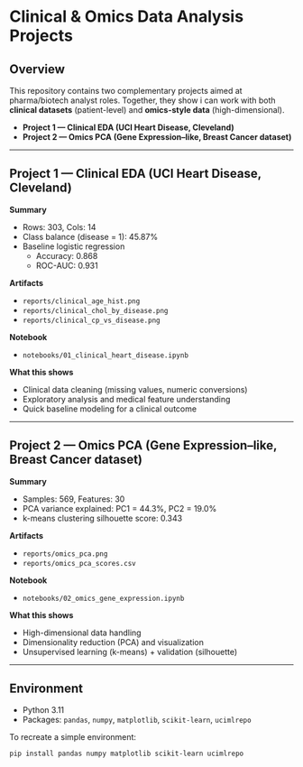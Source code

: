 # Clinical & Omics Data Analysis Projects

## Overview
This repository contains two complementary projects aimed at pharma/biotech analyst roles. Together, they show i can work with both **clinical datasets** (patient-level) and **omics-style data** (high-dimensional).

- **Project 1 — Clinical EDA (UCI Heart Disease, Cleveland)**
- **Project 2 — Omics PCA (Gene Expression–like, Breast Cancer dataset)**

---

## Project 1 — Clinical EDA (UCI Heart Disease, Cleveland)

**Summary**
- Rows: 303, Cols: 14  
- Class balance (disease = 1): 45.87%  
- Baseline logistic regression  
  - Accuracy: 0.868  
  - ROC-AUC: 0.931

**Artifacts**
- `reports/clinical_age_hist.png`  
- `reports/clinical_chol_by_disease.png`  
- `reports/clinical_cp_vs_disease.png`

**Notebook**
- `notebooks/01_clinical_heart_disease.ipynb`

**What this shows**
- Clinical data cleaning (missing values, numeric conversions)
- Exploratory analysis and medical feature understanding
- Quick baseline modeling for a clinical outcome

---

## Project 2 — Omics PCA (Gene Expression–like, Breast Cancer dataset)

**Summary**
- Samples: 569, Features: 30  
- PCA variance explained: PC1 = 44.3%, PC2 = 19.0%  
- k-means clustering silhouette score: 0.343

**Artifacts**
- `reports/omics_pca.png`  
- `reports/omics_pca_scores.csv`

**Notebook**
- `notebooks/02_omics_gene_expression.ipynb`

**What this shows**
- High-dimensional data handling
- Dimensionality reduction (PCA) and visualization
- Unsupervised learning (k-means) + validation (silhouette)

---

## Environment

- Python 3.11  
- Packages: `pandas`, `numpy`, `matplotlib`, `scikit-learn`, `ucimlrepo`

To recreate a simple environment:
```bash
pip install pandas numpy matplotlib scikit-learn ucimlrepo

